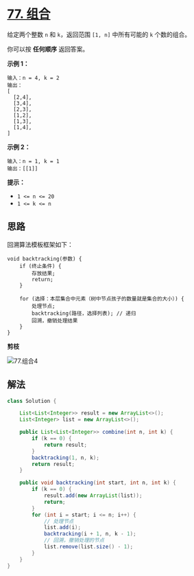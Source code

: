 # [77. 组合](https://leetcode.cn/problems/combinations/)

给定两个整数 `n` 和 `k`，返回范围 `[1, n]` 中所有可能的 `k` 个数的组合。

你可以按 **任何顺序** 返回答案。

**示例 1：**

```
输入：n = 4, k = 2
输出：
[
  [2,4],
  [3,4],
  [2,3],
  [1,2],
  [1,3],
  [1,4],
]
```

**示例 2：**

```
输入：n = 1, k = 1
输出：[[1]]
```

**提示：**

- `1 <= n <= 20`
- `1 <= k <= n`

## 思路

回溯算法模板框架如下：

```
void backtracking(参数) {
    if (终止条件) {
        存放结果;
        return;
    }

    for (选择：本层集合中元素（树中节点孩子的数量就是集合的大小）) {
        处理节点;
        backtracking(路径，选择列表); // 递归
        回溯，撤销处理结果
    }
}
```

**剪枝**

![77.组合4](https://raw.githubusercontent.com/Traserve/traserve.github.io/main/_posts/algorithm/images/77-1.png)

## 解法

```java
class Solution {

    List<List<Integer>> result = new ArrayList<>();
    List<Integer> list = new ArrayList<>();

    public List<List<Integer>> combine(int n, int k) {
        if (k == 0) {
            return result;
        }
        backtracking(1, n, k);
        return result;
    }

    public void backtracking(int start, int n, int k) {
        if (k == 0) {
            result.add(new ArrayList(list));
            return;
        }
        for (int i = start; i <= n; i++) {
            // 处理节点
            list.add(i);
            backtracking(i + 1, n, k - 1);
            // 回溯，撤销处理的节点
            list.remove(list.size() - 1);
        }
    }
}
```

